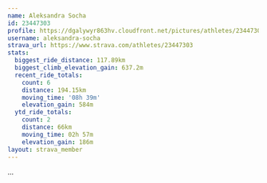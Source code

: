 ```yaml
---
name: Aleksandra Socha
id: 23447303
profile: https://dgalywyr863hv.cloudfront.net/pictures/athletes/23447303/14745546/4/large.jpg
username: aleksandra-socha
strava_url: https://www.strava.com/athletes/23447303
stats:
  biggest_ride_distance: 117.89km
  biggest_climb_elevation_gain: 637.2m
  recent_ride_totals:
    count: 6
    distance: 194.15km
    moving_time: '08h 39m'
    elevation_gain: 584m
  ytd_ride_totals:
    count: 2
    distance: 66km
    moving_time: 02h 57m
    elevation_gain: 186m
layout: strava_member
--- 
```

...
